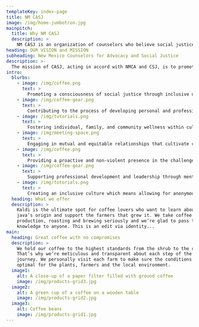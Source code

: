 ```yaml
---
templateKey: index-page
title: NM CASJ
image: /img/home-jumbotron.jpg
mainpitch:
  title: Why NM CASJ
  description: >
    NM CASJ is an organization of counselors who believe social justice and advocacy are critical to the counseling profession, de-stigmatization of mental health, and creating an equitable society.
heading: OUR VISION and MISSION
subheading: New Mexico Counselors for Advocacy and Social Justice
description: >-
  The mission of CASJ, acting in accord with NMCA and CSJ, is to promote social justice by doing the following:
intro:
  blurbs:
    - image: /img/coffee.png
      text: >
        Promoting a consciousness of social justice through inclusive dialogue within the counseling profession
    - image: /img/coffee-gear.png
      text: >
        Contributing to the process of developing personal and professional competencies in advocacy and social justice
    - image: /img/tutorials.png
      text: >
        Fostering individual, family, and community wellness within cultural contexts
    - image: /img/meeting-space.png
      text: >
        Engaging in mutual and equitable relationships that cultivate communication and collaboration among communities through outreach and networking.
    - image: /img/coffee.png
      text: >
        Providing a proactive and non-violent presence in the challenge to generate social consciousness within oppressive systems.
    - image: /img/coffee-gear.png
      text: >
        Supporting professional development and leadership through mentoring.
    - image: /img/tutorials.png
      text: >
        Creating an inclusive culture which means allowing for anonymous comments at each meeting, allowing for an atmosphere where culturally unique and opinionated voices can be heard.
  heading: What we offer
  description: >
    Kaldi is the ultimate spot for coffee lovers who want to learn about their
    java’s origin and support the farmers that grew it. We take coffee
    production, roasting and brewing seriously and we’re glad to pass that
    knowledge to anyone. This is an edit via identity...
main:
  heading: Great coffee with no compromises
  description: >
    We hold our coffee to the highest standards from the shrub to the cup.
    That’s why we’re meticulous and transparent about each step of the coffee’s
    journey. We personally visit each farm to make sure the conditions are
    optimal for the plants, farmers and the local environment.
  image1:
    alt: A close-up of a paper filter filled with ground coffee
    image: /img/products-grid3.jpg
  image2:
    alt: A green cup of a coffee on a wooden table
    image: /img/products-grid2.jpg
  image3:
    alt: Coffee beans
    image: /img/products-grid1.jpg
---
```

